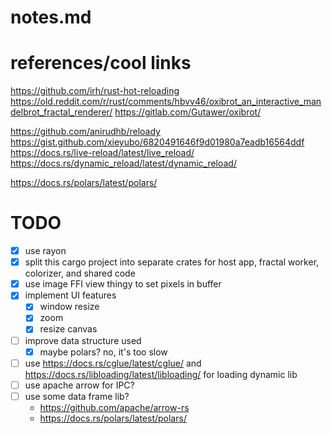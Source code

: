# notes.md

# references/cool links
https://github.com/irh/rust-hot-reloading
https://old.reddit.com/r/rust/comments/hbvv46/oxibrot_an_interactive_mandelbrot_fractal_renderer/
  https://gitlab.com/Gutawer/oxibrot/

https://github.com/anirudhb/reloady
  https://gist.github.com/xieyubo/6820491646f9d01980a7eadb16564ddf
https://docs.rs/live-reload/latest/live_reload/
https://docs.rs/dynamic_reload/latest/dynamic_reload/

https://docs.rs/polars/latest/polars/

# TODO
- [x] use rayon
- [x] split this cargo project into separate crates for host app, fractal worker, colorizer, and shared code
- [x] use image FFI view thingy to set pixels in buffer
- [x] implement UI features
  - [x] window resize
  - [x] zoom
  - [x] resize canvas
- [ ] improve data structure used
  - [x] maybe polars? no, it's too slow
- [ ] use https://docs.rs/cglue/latest/cglue/ and https://docs.rs/libloading/latest/libloading/ for loading dynamic lib
- [ ] use apache arrow for IPC?
- [ ] use some data frame lib?
  * https://github.com/apache/arrow-rs
  * https://docs.rs/polars/latest/polars/



